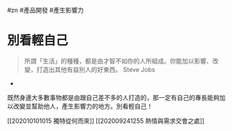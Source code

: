 #zn #產品開發 #產生影響力 

# 別看輕自己
>所謂「生活」的種種，都是由才智不如你的人所組成。你能加以影響、改變，打造出其他有益別人的好東西。
>Steve Jobs

-

既然身邊大多數事物都是由跟自己差不多的人打造的，那一定有自己的專長能夠加以改變並幫助他人，產生影響力的地方。別看輕自己！

[[202010101015 獨特從何而來]]
[[202009241255 熱情與需求交會之處]]
